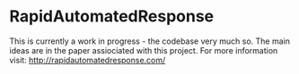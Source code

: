 RapidAutomatedResponse
======================

This is currently a work in progress - the codebase very much so. The main ideas are in the paper assiociated with this project. For more information visit: http://rapidautomatedresponse.com/
